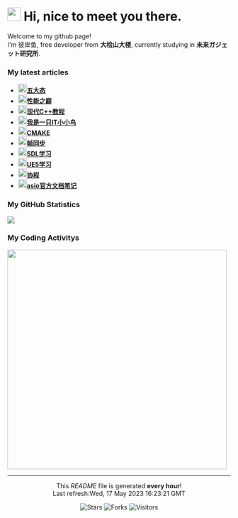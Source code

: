 <h1><img src="https://emojis.slackmojis.com/emojis/images/1563480763/5999/meow_party.gif?1563480763" width="30"/> Hi, nice to meet you there.</h1>

<p>Welcome to my github page! </br> I'm 彼岸鱼, free developer from <b>大桧山大楼</b>, currently studying in <b>未来ガジェット研究所</b>. </p>

<h3>My latest articles</h3>
<ul>
    <li>
      <a href="http:&#x2F;&#x2F;blog.lsmg.xyz&#x2F;2023&#x2F;03&#x2F;%E6%97%A5%E8%AF%AD-%E4%BA%94%E5%A4%A7%E6%80%81&#x2F;"><b><img src="https://lsmg-img.oss-cn-beijing.aliyuncs.com/Mine/80px-Future_Gadget_Lab_logo.png" width="20" alt="new" />五大态</b></a>
    </li>
    <li>
      <a href="http:&#x2F;&#x2F;blog.lsmg.xyz&#x2F;2023&#x2F;03&#x2F;%E8%AF%BB%E4%B9%A6%E8%AE%B0%E5%BD%95180-%E6%80%A7%E8%83%BD%E4%B9%8B%E5%B7%85&#x2F;"><b><img src="https://lsmg-img.oss-cn-beijing.aliyuncs.com/Mine/80px-Future_Gadget_Lab_logo.png" width="20" alt="new" />性能之巅</b></a>
    </li>
    <li>
      <a href="http:&#x2F;&#x2F;blog.lsmg.xyz&#x2F;2022&#x2F;05&#x2F;%E8%AF%BB%E4%B9%A6%E8%AE%B0%E5%BD%95161-%E7%8E%B0%E4%BB%A3C++%E6%95%99%E7%A8%8B&#x2F;"><b><img src="https://lsmg-img.oss-cn-beijing.aliyuncs.com/Mine/80px-Future_Gadget_Lab_logo.png" width="20" alt="new" />现代C++教程</b></a>
    </li>
    <li>
      <a href="http:&#x2F;&#x2F;blog.lsmg.xyz&#x2F;2022&#x2F;05&#x2F;%E8%AF%BB%E4%B9%A6%E8%AE%B0%E5%BD%95170-%E6%88%91%E6%98%AF%E4%B8%80%E5%8F%AAIT%E5%B0%8F%E5%B0%8F%E9%B8%9F&#x2F;"><b><img src="https://lsmg-img.oss-cn-beijing.aliyuncs.com/Mine/80px-Future_Gadget_Lab_logo.png" width="20" alt="new" />我是一只IT小小鸟</b></a>
    </li>
    <li>
      <a href="http:&#x2F;&#x2F;blog.lsmg.xyz&#x2F;2022&#x2F;05&#x2F;CPP-CMAKE&#x2F;"><b><img src="https://lsmg-img.oss-cn-beijing.aliyuncs.com/Mine/80px-Future_Gadget_Lab_logo.png" width="20" alt="new" />CMAKE</b></a>
    </li>
    <li>
      <a href="http:&#x2F;&#x2F;blog.lsmg.xyz&#x2F;2022&#x2F;05&#x2F;%E5%AD%A6%E4%B9%A0%E8%AE%B0%E5%BD%95-%E5%B8%A7%E5%90%8C%E6%AD%A5&#x2F;"><b><img src="https://lsmg-img.oss-cn-beijing.aliyuncs.com/Mine/80px-Future_Gadget_Lab_logo.png" width="20" alt="new" />帧同步</b></a>
    </li>
    <li>
      <a href="http:&#x2F;&#x2F;blog.lsmg.xyz&#x2F;2022&#x2F;05&#x2F;%E5%AD%A6%E4%B9%A0%E8%AE%B0%E5%BD%95-SDL2&#x2F;"><b><img src="https://lsmg-img.oss-cn-beijing.aliyuncs.com/Mine/80px-Future_Gadget_Lab_logo.png" width="20" alt="new" />SDL学习</b></a>
    </li>
    <li>
      <a href="http:&#x2F;&#x2F;blog.lsmg.xyz&#x2F;2022&#x2F;05&#x2F;UE5-%E4%BD%BF%E7%94%A8&#x2F;"><b><img src="https://lsmg-img.oss-cn-beijing.aliyuncs.com/Mine/80px-Future_Gadget_Lab_logo.png" width="20" alt="new" />UE5学习</b></a>
    </li>
    <li>
      <a href="http:&#x2F;&#x2F;blog.lsmg.xyz&#x2F;2022&#x2F;05&#x2F;CPP-%E5%8D%8F%E7%A8%8B&#x2F;"><b><img src="https://lsmg-img.oss-cn-beijing.aliyuncs.com/Mine/80px-Future_Gadget_Lab_logo.png" width="20" alt="new" />协程</b></a>
    </li>
    <li>
      <a href="http:&#x2F;&#x2F;blog.lsmg.xyz&#x2F;2022&#x2F;05&#x2F;%E5%AD%A6%E4%B9%A0%E8%AE%B0%E5%BD%95-asio%E5%AE%98%E6%96%B9%E6%96%87%E6%A1%A3%E7%AC%94%E8%AE%B0&#x2F;"><b><img src="https://lsmg-img.oss-cn-beijing.aliyuncs.com/Mine/80px-Future_Gadget_Lab_logo.png" width="20" alt="new" />asio官方文档笔记</b></a>
    </li>
</ul>

<h3>My GitHub Statistics</h3>
<div>
  <a width="495" href="https://github.com/HiganFish">
      <img src="https://github-readme-stats.vercel.app/api?username=HiganFish&show_icons=true&count_private=true"/>
  </a>
</div>

<h3>My Coding Activitys</h3>
<div>
  <img width="495" src="https://wakatime.com/share/@971f1ecf-219c-4e11-9769-4acb9679f6a6/69032413-02a3-4ca6-ac82-b50f68fcecf1.png" />
</div>


------------
<p align="center">This <i>README</i> file is generated <b>every hour</b>!<br />Last refresh:Wed, 17 May 2023 16:23:21 GMT</p>
<p align="center">
  <img alt="Stars" src="https://img.shields.io/github/stars/HiganFish/LiveBroadcast?style=flat-square&labelColor=343b41"/>
  <img alt="Forks" src="https://img.shields.io/github/forks/HiganFish/LiveBroadcast?style=flat-square&labelColor=343b41"/>
  <img alt="Visitors" src="https://visitor-badge.glitch.me/badge?page_id=LiveBroadcast"/>
</p>